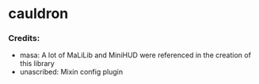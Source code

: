 # cauldron


### Credits:
 - masa: A lot of MaLiLib and MiniHUD were referenced in the creation of this library
 - unascribed: Mixin config plugin